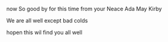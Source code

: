 now So good by for this time from your Neace Ada May Kirby 

We are all well except bad colds  

hopen this wil find you all well